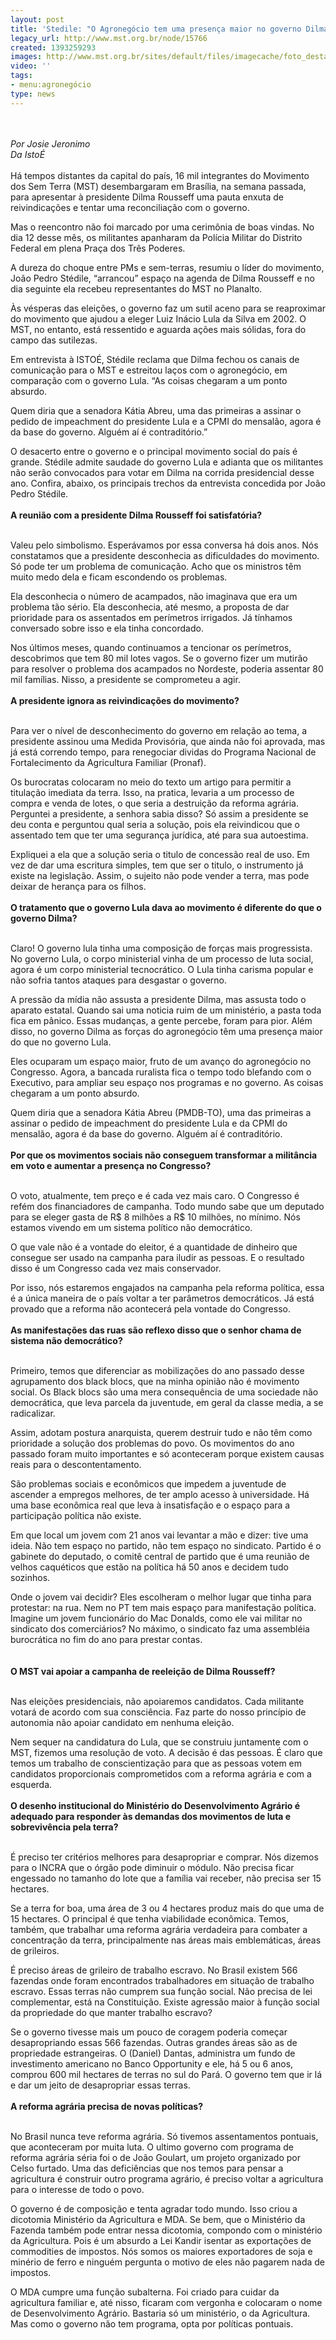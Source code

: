```yaml
---
layout: post
title: 'Stedile: "O Agronegócio tem uma presença maior no governo Dilma"'
legacy_url: http://www.mst.org.br/node/15766
created: 1393259293
images: http://www.mst.org.br/sites/default/files/imagecache/foto_destaque/joao pedro.JPG
video: ''
tags:
- menu:agronegócio
type: news
---
```

<p><br><br><em>Por Josie Jeronimo <br>Da IstoÉ</em><br><br>Há tempos distantes da capital do país, 16 mil integrantes do Movimento dos Sem Terra (MST) desembargaram em Brasília, na semana passada, para apresentar à presidente Dilma Rousseff uma pauta enxuta de reivindicações e tentar uma reconciliação com o governo. </p><p>Mas o reencontro não foi marcado por uma cerimônia de boas vindas. No dia 12 desse mês, os militantes apanharam da Polícia Militar do Distrito Federal em plena Praça dos Três Poderes.</p><p>A dureza do choque entre PMs e sem-terras, resumiu o líder do movimento, João Pedro Stédile, “arrancou” espaço na agenda de Dilma Rousseff e no dia seguinte ela recebeu representantes do MST no Planalto.</p><p>Às vésperas das eleições, o governo faz um sutil aceno para se reaproximar do movimento que ajudou a eleger Luiz Inácio Lula da Silva em 2002. O MST, no entanto, está ressentido e aguarda ações mais sólidas, fora do campo das sutilezas. </p><p>Em entrevista à ISTOÉ, Stédile reclama que Dilma fechou os canais de comunicação para o MST e estreitou laços com o agronegócio, em comparação com o governo Lula. “As coisas chegaram a um ponto absurdo. </p><p>Quem diria que a senadora Kátia Abreu, uma das primeiras a assinar o pedido de impeachment do presidente Lula e a CPMI do mensalão, agora é da base do governo. Alguém aí é contraditório.” </p><p>O desacerto entre o governo e o principal movimento social do país é grande. Stédile admite saudade do governo Lula e adianta que os militantes não serão convocados para votar em Dilma na corrida presidencial desse ano. Confira, abaixo, os principais trechos da entrevista concedida por João Pedro Stédile.<br><br><strong>A reunião com a presidente Dilma Rousseff foi satisfatória?</strong></p><p><br>Valeu pelo simbolismo. Esperávamos por essa conversa há dois anos. Nós constatamos que a presidente desconhecia as dificuldades do movimento. Só pode ter um problema de comunicação. Acho que os ministros têm muito medo dela e ficam escondendo os problemas. </p><p>Ela desconhecia o número de acampados, não imaginava que era um problema tão sério. Ela desconhecia, até mesmo, a proposta de dar prioridade para os assentados em perímetros irrigados. Já tínhamos conversado sobre isso e ela tinha concordado. </p><p>Nos últimos meses, quando continuamos a tencionar os perímetros, descobrimos que tem 80 mil lotes vagos. Se o governo fizer um mutirão para resolver o problema dos acampados no Nordeste, poderia assentar 80 mil famílias. Nisso, a presidente se comprometeu a agir.<br><br><strong>A presidente ignora as reivindicações do movimento?</strong></p><p><br>Para ver o nível de desconhecimento do governo em relação ao tema, a presidente assinou uma Medida Provisória, que ainda não foi aprovada, mas já está correndo tempo, para renegociar dividas do Programa Nacional de Fortalecimento da Agricultura Familiar (Pronaf). </p><p>Os burocratas colocaram no meio do texto um artigo para permitir a titulação imediata da terra. Isso, na pratica, levaria a um processo de compra e venda de lotes, o que seria a destruição da reforma agrária. Perguntei a presidente, a senhora sabia disso? Só assim a presidente se deu conta e perguntou qual seria a solução, pois ela reivindicou que o assentado tem que ter uma segurança jurídica, até para sua autoestima. </p><p>Expliquei a ela que a solução seria o titulo de concessão real de uso. Em vez de dar uma escritura simples, tem que ser o titulo, o instrumento já existe na legislação. Assim, o sujeito não pode vender a terra, mas pode deixar de herança para os filhos.<br><br><strong>O tratamento que o governo Lula dava ao movimento é diferente do que o governo Dilma?</strong></p><p><br>Claro! O governo lula tinha uma composição de forças mais progressista. No governo Lula, o corpo ministerial vinha de um processo de luta social, agora é um corpo ministerial tecnocrático. O Lula tinha carisma popular e não sofria tantos ataques para desgastar o governo.</p><p>A pressão da mídia não assusta a presidente Dilma, mas assusta todo o aparato estatal. Quando sai uma noticia ruim de um ministério, a pasta toda fica em pânico. Essas mudanças, a gente percebe, foram para pior. Além disso, no governo Dilma as forças do agronegócio têm uma presença maior do que no governo Lula. </p><p>Eles ocuparam um espaço maior, fruto de um avanço do agronegócio no Congresso. Agora, a bancada ruralista fica o tempo todo blefando com o Executivo, para ampliar seu espaço nos programas e no governo. As coisas chegaram a um ponto absurdo. </p><p>Quem diria que a senadora Kátia Abreu (PMDB-TO), uma das primeiras a assinar o pedido de impeachment do presidente Lula e da CPMI do mensalão, agora é da base do governo. Alguém aí é contraditório.<br><strong><br>Por que os movimentos sociais não conseguem transformar a militância em voto e aumentar a presença no Congresso?</strong></p><p><br>O voto, atualmente, tem preço e é cada vez mais caro. O Congresso é refém dos financiadores de campanha. Todo mundo sabe que um deputado para se eleger gasta de R$ 8 milhões a R$ 10 milhões, no mínimo. Nós estamos vivendo em um sistema político não democrático. </p><p>O que vale não é a vontade do eleitor, é a quantidade de dinheiro que consegue ser usado na campanha para iludir as pessoas. E o resultado disso é um Congresso cada vez mais conservador. </p><p>Por isso, nós estaremos engajados na campanha pela reforma política, essa é a única maneira de o país voltar a ter parâmetros democráticos. Já está provado que a reforma não acontecerá pela vontade do Congresso.<br><br><strong>As manifestações das ruas são reflexo disso que o senhor chama de sistema não democrático?</strong></p><p><br>Primeiro, temos que diferenciar as mobilizações do ano passado desse agrupamento dos black blocs, que na minha opinião não é movimento social. Os Black blocs são uma mera consequência de uma sociedade não democrática, que leva parcela da juventude, em geral da classe media, a se radicalizar. </p><p>Assim, adotam postura anarquista, querem destruir tudo e não têm como prioridade a solução dos problemas do povo. Os movimentos do ano passado foram muito importantes e só aconteceram porque existem causas reais para o descontentamento. </p><p>São problemas sociais e econômicos que impedem a juventude de ascender a empregos melhores, de ter amplo acesso à universidade. Há uma base econômica real que leva à insatisfação e o espaço para a participação política não existe. </p><p>Em que local um jovem com 21 anos vai levantar a mão e dizer: tive uma ideia. Não tem espaço no partido, não tem espaço no sindicato. Partido é o gabinete do deputado, o comitê central de partido que é uma reunião de velhos caquéticos que estão na política há 50 anos e decidem tudo sozinhos. </p><p>Onde o jovem vai decidir? Eles escolheram o melhor lugar que tinha para protestar: na rua. Nem no PT tem mais espaço para manifestação política. Imagine um jovem funcionário do Mac Donalds, como ele vai militar no sindicato dos comerciários? No máximo, o sindicato faz uma assembléia burocrática no fim do ano para prestar contas.<br><br><br><strong>O MST vai apoiar a campanha de reeleição de Dilma Rousseff?</strong></p><p><br>Nas eleições presidenciais, não apoiaremos candidatos. Cada militante votará de acordo com sua consciência. Faz parte do nosso princípio de autonomia não apoiar candidato em nenhuma eleição. </p><p>Nem sequer na candidatura do Lula, que se construiu juntamente com o MST, fizemos uma resolução de voto. A decisão é das pessoas. É claro que temos um trabalho de conscientização para que as pessoas votem em candidatos proporcionais comprometidos com a reforma agrária e com a esquerda.<br><br><strong>O desenho institucional do Ministério do Desenvolvimento Agrário é adequado para responder às demandas dos movimentos de luta e sobrevivência pela terra?</strong></p><p><br>É preciso ter critérios melhores para desapropriar e comprar. Nós dizemos para o INCRA que o órgão pode diminuir o módulo. Não precisa ficar engessado no tamanho do lote que a família vai receber, não precisa ser 15 hectares.</p><p>Se a terra for boa, uma área de 3 ou 4 hectares produz mais do que uma de 15 hectares. O principal é que tenha viabilidade econômica. Temos, também, que trabalhar uma reforma agrária verdadeira para combater a concentração da terra, principalmente nas áreas mais emblemáticas, áreas de grileiros. </p><p>É preciso áreas de grileiro de trabalho escravo. No Brasil existem 566 fazendas onde foram encontrados trabalhadores em situação de trabalho escravo. Essas terras não cumprem sua função social. Não precisa de lei complementar, está na Constituição. Existe agressão maior à função social da propriedade do que manter trabalho escravo? </p><p>Se o governo tivesse mais um pouco de coragem poderia começar desapropriando essas 566 fazendas. Outras grandes áreas são as de propriedade estrangeiras. O (Daniel) Dantas, administra um fundo de investimento americano no Banco Opportunity e ele, há 5 ou 6 anos, comprou 600 mil hectares de terras no sul do Pará. O governo tem que ir lá e dar um jeito de desapropriar essas terras.<br><br><strong>A reforma agrária precisa de novas políticas?</strong></p><p><br>No Brasil nunca teve reforma agrária. Só tivemos assentamentos pontuais, que aconteceram por muita luta. O ultimo governo com programa de reforma agrária séria foi o de João Goulart, um projeto organizado por Celso furtado. Uma das deficiências que nos temos para pensar a agricultura é construir outro programa agrário, é preciso voltar a agricultura para o interesse de todo o povo. </p><p>O governo é de composição e tenta agradar todo mundo. Isso criou a dicotomia Ministério da Agricultura e MDA. Se bem, que o Ministério da Fazenda também pode entrar nessa dicotomia, compondo com o ministério da Agricultura. Pois é um absurdo a Lei Kandir isentar as exportações de commodities de impostos. Nós somos os maiores exportadores de soja e minério de ferro e ninguém pergunta o motivo de eles não pagarem nada de impostos. </p><p>O MDA cumpre uma função subalterna. Foi criado para cuidar da agricultura familiar e, até nisso, ficaram com vergonha e colocaram o nome de Desenvolvimento Agrário. Bastaria só um ministério, o da Agricultura. Mas como o governo não tem programa, opta por políticas pontuais.</p>
